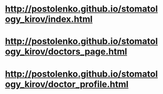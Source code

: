# http://postolenko.github.io/stomatology_kirov/index.html
# http://postolenko.github.io/stomatology_kirov/doctors_page.html
# http://postolenko.github.io/stomatology_kirov/doctor_profile.html